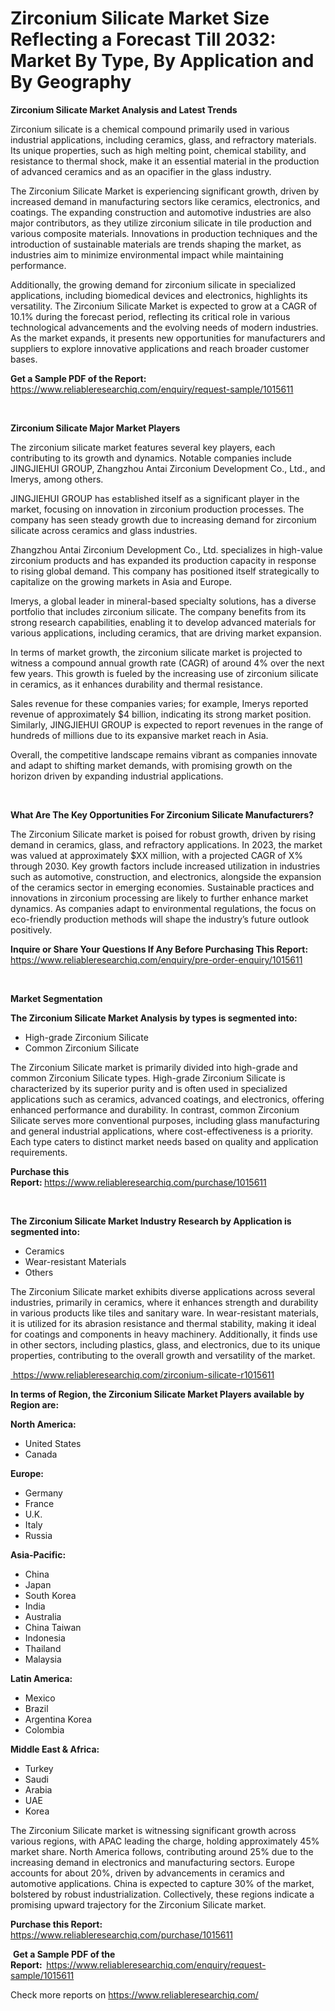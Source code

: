 <p><h1>Zirconium Silicate Market Size Reflecting a Forecast Till 2032: Market By Type, By Application and By Geography</h1></p><p><strong>Zirconium Silicate Market Analysis and Latest Trends</strong></p>
<p><p>Zirconium silicate is a chemical compound primarily used in various industrial applications, including ceramics, glass, and refractory materials. Its unique properties, such as high melting point, chemical stability, and resistance to thermal shock, make it an essential material in the production of advanced ceramics and as an opacifier in the glass industry.</p><p>The Zirconium Silicate Market is experiencing significant growth, driven by increased demand in manufacturing sectors like ceramics, electronics, and coatings. The expanding construction and automotive industries are also major contributors, as they utilize zirconium silicate in tile production and various composite materials. Innovations in production techniques and the introduction of sustainable materials are trends shaping the market, as industries aim to minimize environmental impact while maintaining performance.</p><p>Additionally, the growing demand for zirconium silicate in specialized applications, including biomedical devices and electronics, highlights its versatility. The Zirconium Silicate Market is expected to grow at a CAGR of 10.1% during the forecast period, reflecting its critical role in various technological advancements and the evolving needs of modern industries. As the market expands, it presents new opportunities for manufacturers and suppliers to explore innovative applications and reach broader customer bases.</p></p>
<p><strong>Get a Sample PDF of the Report:&nbsp;</strong> <a href="https://www.reliableresearchiq.com/enquiry/request-sample/1015611?utm_campaign=1129&utm_medium=2&utm_source=Github&utm_content=ia&utm_term=30012025&utm_id=zirconium-silicate">https://www.reliableresearchiq.com/enquiry/request-sample/1015611</a></p>
<p>&nbsp;</p>
<p><strong>Zirconium Silicate Major Market Players</strong></p>
<p><p>The zirconium silicate market features several key players, each contributing to its growth and dynamics. Notable companies include JINGJIEHUI GROUP, Zhangzhou Antai Zirconium Development Co., Ltd., and Imerys, among others. </p><p>JINGJIEHUI GROUP has established itself as a significant player in the market, focusing on innovation in zirconium production processes. The company has seen steady growth due to increasing demand for zirconium silicate across ceramics and glass industries. </p><p>Zhangzhou Antai Zirconium Development Co., Ltd. specializes in high-value zirconium products and has expanded its production capacity in response to rising global demand. This company has positioned itself strategically to capitalize on the growing markets in Asia and Europe.</p><p>Imerys, a global leader in mineral-based specialty solutions, has a diverse portfolio that includes zirconium silicate. The company benefits from its strong research capabilities, enabling it to develop advanced materials for various applications, including ceramics, that are driving market expansion.</p><p>In terms of market growth, the zirconium silicate market is projected to witness a compound annual growth rate (CAGR) of around 4% over the next few years. This growth is fueled by the increasing use of zirconium silicate in ceramics, as it enhances durability and thermal resistance.</p><p>Sales revenue for these companies varies; for example, Imerys reported revenue of approximately $4 billion, indicating its strong market position. Similarly, JINGJIEHUI GROUP is expected to report revenues in the range of hundreds of millions due to its expansive market reach in Asia. </p><p>Overall, the competitive landscape remains vibrant as companies innovate and adapt to shifting market demands, with promising growth on the horizon driven by expanding industrial applications.</p></p>
<p>&nbsp;</p>
<p><strong>What Are The Key Opportunities For Zirconium Silicate Manufacturers?</strong></p>
<p><p>The Zirconium Silicate market is poised for robust growth, driven by rising demand in ceramics, glass, and refractory applications. In 2023, the market was valued at approximately $XX million, with a projected CAGR of X% through 2030. Key growth factors include increased utilization in industries such as automotive, construction, and electronics, alongside the expansion of the ceramics sector in emerging economies. Sustainable practices and innovations in zirconium processing are likely to further enhance market dynamics. As companies adapt to environmental regulations, the focus on eco-friendly production methods will shape the industry’s future outlook positively.</p></p>
<p><strong>Inquire or Share Your Questions If Any Before Purchasing This Report:</strong> <a href="https://www.reliableresearchiq.com/enquiry/pre-order-enquiry/1015611?utm_campaign=1129&utm_medium=2&utm_source=Github&utm_content=ia&utm_term=30012025&utm_id=zirconium-silicate">https://www.reliableresearchiq.com/enquiry/pre-order-enquiry/1015611</a></p>
<p>&nbsp;</p>
<p><strong>Market Segmentation</strong></p>
<p><strong>The Zirconium Silicate Market Analysis by types is segmented into:</strong></p>
<p><ul><li>High-grade Zirconium Silicate</li><li>Common Zirconium Silicate</li></ul></p>
<p><p>The Zirconium Silicate market is primarily divided into high-grade and common Zirconium Silicate types. High-grade Zirconium Silicate is characterized by its superior purity and is often used in specialized applications such as ceramics, advanced coatings, and electronics, offering enhanced performance and durability. In contrast, common Zirconium Silicate serves more conventional purposes, including glass manufacturing and general industrial applications, where cost-effectiveness is a priority. Each type caters to distinct market needs based on quality and application requirements.</p></p>
<p><strong>Purchase this Report:&nbsp;</strong><a href="https://www.reliableresearchiq.com/purchase/1015611?utm_campaign=1129&utm_medium=2&utm_source=Github&utm_content=ia&utm_term=30012025&utm_id=zirconium-silicate">https://www.reliableresearchiq.com/purchase/1015611</a></p>
<p>&nbsp;</p>
<p><strong>The Zirconium Silicate Market Industry Research by Application is segmented into:</strong></p>
<p><ul><li>Ceramics</li><li>Wear-resistant Materials</li><li>Others</li></ul></p>
<p><p>The Zirconium Silicate market exhibits diverse applications across several industries, primarily in ceramics, where it enhances strength and durability in various products like tiles and sanitary ware. In wear-resistant materials, it is utilized for its abrasion resistance and thermal stability, making it ideal for coatings and components in heavy machinery. Additionally, it finds use in other sectors, including plastics, glass, and electronics, due to its unique properties, contributing to the overall growth and versatility of the market.</p></p>
<p><a href="https://www.reliableresearchiq.com/zirconium-silicate-r1015611?utm_campaign=1129&utm_medium=2&utm_source=Github&utm_content=ia&utm_term=30012025&utm_id=zirconium-silicate">&nbsp;https://www.reliableresearchiq.com/zirconium-silicate-r1015611</a></p>
<p><strong>In terms of Region, the Zirconium Silicate Market Players available by Region are:</strong></p>
<p>
    <p> <strong> North America: </strong>
        <ul>
            <li>United States</li>
            <li>Canada</li>
        </ul>
        </p> 
    <p> <strong> Europe: </strong>
        <ul>
            <li>Germany</li>
            <li>France</li>
            <li>U.K.</li>
            <li>Italy</li>
            <li>Russia</li>
        </ul>
        </p> 
    <p> <strong> Asia-Pacific: </strong>
        <ul>
            <li>China</li>
            <li>Japan</li>
            <li>South Korea</li>
            <li>India</li>
            <li>Australia</li>
            <li>China Taiwan</li>
            <li>Indonesia</li>
            <li>Thailand</li>
            <li>Malaysia</li>
        </ul>
        </p> 
    <p> <strong> Latin America: </strong>
        <ul>
            <li>Mexico</li>
            <li>Brazil</li>
            <li>Argentina Korea</li>
            <li>Colombia</li>
        </ul>
        </p> 
    <p> <strong> Middle East & Africa: </strong>
        <ul>
            <li>Turkey</li>
            <li>Saudi</li>
            <li>Arabia</li>
            <li>UAE</li>
            <li>Korea</li>
        </ul>
    </p>
    </p>
<p><p>The Zirconium Silicate market is witnessing significant growth across various regions, with APAC leading the charge, holding approximately 45% market share. North America follows, contributing around 25% due to the increasing demand in electronics and manufacturing sectors. Europe accounts for about 20%, driven by advancements in ceramics and automotive applications. China is expected to capture 30% of the market, bolstered by robust industrialization. Collectively, these regions indicate a promising upward trajectory for the Zirconium Silicate market.</p></p>
<p><strong>Purchase this Report: </strong><a href="https://www.reliableresearchiq.com/purchase/1015611?utm_campaign=1129&utm_medium=2&utm_source=Github&utm_content=ia&utm_term=30012025&utm_id=zirconium-silicate">https://www.reliableresearchiq.com/purchase/1015611</a></p>
<p>&nbsp;<strong>Get a Sample PDF of the Report:&nbsp;&nbsp;</strong><a href="https://www.reliableresearchiq.com/enquiry/request-sample/1015611?utm_campaign=1129&utm_medium=2&utm_source=Github&utm_content=ia&utm_term=30012025&utm_id=zirconium-silicate">https://www.reliableresearchiq.com/enquiry/request-sample/1015611</a></p>
<p><strong></strong></p>
<p>Check more reports on <a href="https://www.reliableresearchiq.com/?utm_campaign=1129&utm_medium=2&utm_source=Github&utm_content=ia&utm_term=30012025&utm_id=zirconium-silicate">https://www.reliableresearchiq.com/</a></p>